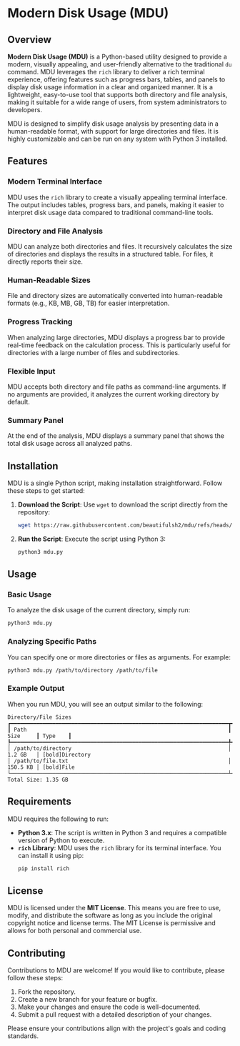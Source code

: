 # Modern Disk Usage (MDU)

## Overview

**Modern Disk Usage (MDU)** is a Python-based utility designed to provide a modern, visually appealing, and user-friendly alternative to the traditional `du` command. MDU leverages the `rich` library to deliver a rich terminal experience, offering features such as progress bars, tables, and panels to display disk usage information in a clear and organized manner. It is a lightweight, easy-to-use tool that supports both directory and file analysis, making it suitable for a wide range of users, from system administrators to developers.

MDU is designed to simplify disk usage analysis by presenting data in a human-readable format, with support for large directories and files. It is highly customizable and can be run on any system with Python 3 installed.

## Features

### Modern Terminal Interface
MDU uses the `rich` library to create a visually appealing terminal interface. The output includes tables, progress bars, and panels, making it easier to interpret disk usage data compared to traditional command-line tools.

### Directory and File Analysis
MDU can analyze both directories and files. It recursively calculates the size of directories and displays the results in a structured table. For files, it directly reports their size.

### Human-Readable Sizes
File and directory sizes are automatically converted into human-readable formats (e.g., KB, MB, GB, TB) for easier interpretation.

### Progress Tracking
When analyzing large directories, MDU displays a progress bar to provide real-time feedback on the calculation process. This is particularly useful for directories with a large number of files and subdirectories.

### Flexible Input
MDU accepts both directory and file paths as command-line arguments. If no arguments are provided, it analyzes the current working directory by default.

### Summary Panel
At the end of the analysis, MDU displays a summary panel that shows the total disk usage across all analyzed paths.

## Installation

MDU is a single Python script, making installation straightforward. Follow these steps to get started:

1. **Download the Script**:
   Use `wget` to download the script directly from the repository:
   ```bash
   wget https://raw.githubusercontent.com/beautifulsh2/mdu/refs/heads/main/src/mdu.py
   ```

2. **Run the Script**:
   Execute the script using Python 3:
   ```bash
   python3 mdu.py
   ```

## Usage

### Basic Usage
To analyze the disk usage of the current directory, simply run:
```bash
python3 mdu.py
```

### Analyzing Specific Paths
You can specify one or more directories or files as arguments. For example:
```bash
python3 mdu.py /path/to/directory /path/to/file
```

### Example Output
When you run MDU, you will see an output similar to the following:
```
Directory/File Sizes
┏━━━━━━━━━━━━━━━━━━━━━━━━━━━━━━━━━━━━━━━━━━━━━━━━━━━━━━━━━━━━━━━━━━━━┳━━━━━━━━━━┳━━━━━━━━━┓
┃ Path                                                               ┃ Size     ┃ Type    ┃
┡━━━━━━━━━━━━━━━━━━━━━━━━━━━━━━━━━━━━━━━━━━━━━━━━━━━━━━━━━━━━━━━━━━━━╇━━━━━━━━━━╇━━━━━━━━━┩
│ /path/to/directory                                                 │ 1.2 GB   │ [bold]Directory
│ /path/to/file.txt                                                  │ 150.5 KB │ [bold]File
└────────────────────────────────────────────────────────────────────┴──────────┴─────────┘
Total Size: 1.35 GB
```

## Requirements

MDU requires the following to run:
- **Python 3.x**: The script is written in Python 3 and requires a compatible version of Python to execute.
- **`rich` Library**: MDU uses the `rich` library for its terminal interface. You can install it using pip:
  ```bash
  pip install rich
  ```

## License

MDU is licensed under the **MIT License**. This means you are free to use, modify, and distribute the software as long as you include the original copyright notice and license terms. The MIT License is permissive and allows for both personal and commercial use.

## Contributing

Contributions to MDU are welcome! If you would like to contribute, please follow these steps:
1. Fork the repository.
2. Create a new branch for your feature or bugfix.
3. Make your changes and ensure the code is well-documented.
4. Submit a pull request with a detailed description of your changes.

Please ensure your contributions align with the project's goals and coding standards.
